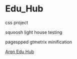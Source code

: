# Edu_Hub
css project

squoosh
light house testing

pagespped
gtmetrix
minification

[Aron Edu Hub](https://aroneduhub.netlify.app/)